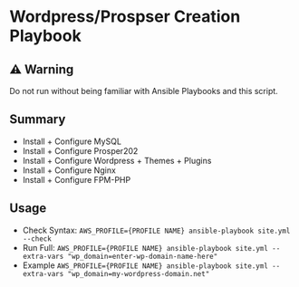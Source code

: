 # Wordpress/Prospser Creation Playbook

## :warning: Warning
Do not run without being familiar with Ansible Playbooks and this script.

## Summary
 - Install + Configure MySQL
 - Install + Configure Prosper202
 - Install + Configure Wordpress + Themes + Plugins
 - Install + Configure Nginx
 - Install + Configure FPM-PHP

## Usage
- Check Syntax: `AWS_PROFILE={PROFILE NAME} ansible-playbook site.yml --check`
- Run Full: `AWS_PROFILE={PROFILE NAME} ansible-playbook site.yml --extra-vars "wp_domain=enter-wp-domain-name-here"`
- Example `AWS_PROFILE={PROFILE NAME} ansible-playbook site.yml --extra-vars "wp_domain=my-wordpress-domain.net"`

